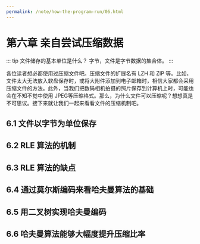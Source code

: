 ```yaml
---
permalink: /note/how-the-program-run/06.html
---
```


# 第六章 亲自尝试压缩数据

::: tip 文件储存的基本单位是什么？
字节，文件是字节数据的集合体。
:::

各位读者想必都使用过压缩文件吧。压缩文件的扩展名有 LZH 和 ZIP 等。比如，文件太大无法放入软盘保存时，或将大附件添加到电子邮箱时，相信大家都会采用压缩文件的方法。此外，当我们把数码相机拍摄的照片保存到计算机上时，可能也会在不知不觉中使用 JPEG等压缩格式。那么，为什么文件可以压缩呢？想想真是不可思议。接下来就让我们一起来看看文件的压缩机制吧。

## 6.1 文件以字节为单位保存

## 6.2 RLE 算法的机制

## 6.3 RLE 算法的缺点

## 6.4 通过莫尔斯编码来看哈夫曼算法的基础

## 6.5 用二叉树实现哈夫曼编码

## 6.6 哈夫曼算法能够大幅度提升压缩比率
